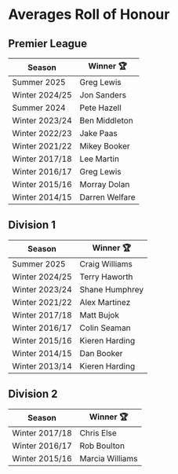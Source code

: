 # Averages Roll of Honour

## Premier League

| Season         | Winner 🏆      |
|----------------|----------------|
| Summer 2025    | Greg Lewis     |
| Winter 2024/25 | Jon Sanders    |
| Summer 2024    | Pete Hazell    |
| Winter 2023/24 | Ben Middleton  |
| Winter 2022/23 | Jake Paas      |
| Winter 2021/22 | Mikey Booker   |
| Winter 2017/18 | Lee Martin     |
| Winter 2016/17 | Greg Lewis     |
| Winter 2015/16 | Morray Dolan   |
| Winter 2014/15 | Darren Welfare |

## Division 1

| Season         | Winner 🏆      |
|----------------|----------------|
| Summer 2025    | Craig Williams |
| Winter 2024/25 | Terry Haworth  |
| Winter 2023/24 | Shane Humphrey |
| Winter 2021/22 | Alex Martinez  |
| Winter 2017/18 | Matt Bujok     |
| Winter 2016/17 | Colin Seaman   |
| Winter 2015/16 | Kieren Harding |
| Winter 2014/15 | Dan Booker     |
| Winter 2013/14 | Kieren Harding |

## Division 2

| Season         | Winner 🏆       |
|----------------|-----------------|
| Winter 2017/18 | Chris Else      |
| Winter 2016/17 | Rob Boulton     |
| Winter 2015/16 | Marcia Williams |
